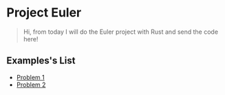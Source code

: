 # Project Euler

> Hi, from today I will do the Euler project with Rust and send the code here!

## Examples's List

- [Problem 1](https://komeilparseh.github.io/learning-rust/Project%20Euler/Problem1)
- [Problem 2](https://komeilparseh.github.io/learning-rust/Project%20Euler/Problem2/)
